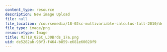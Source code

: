 ```yaml
---
content_type: resource
description: New image Upload
file: null
file_location: /coursemedia/18-02sc-multivariable-calculus-fall-2010/de5282ab98f3f464b859e681e60028f9_MIT18_02SC_L30Brds_17a.png
file_type: image/png
resourcetype: Image
title: MIT18_02SC_L30Brds_17a.png
uid: de5282ab-98f3-f464-b859-e681e60028f9
---
```

